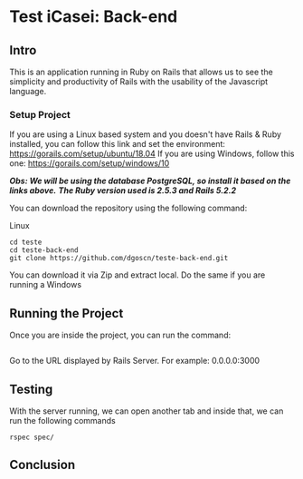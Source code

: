 # Test iCasei: Back-end


## Intro

This is an application running in Ruby on Rails that allows us to see the simplicity and productivity of Rails with the usability of the Javascript language.

### Setup Project

If you are using a Linux based system and you doesn't have Rails & Ruby installed, you can follow this link and set the environment: https://gorails.com/setup/ubuntu/18.04
If you are using Windows, follow this one: https://gorails.com/setup/windows/10

***Obs: We will be using the database PostgreSQL, so install it based on the links above.***
***The Ruby version used is 2.5.3  and Rails 5.2.2***

You can download the repository using the following command:

Linux
```mkdir teste
cd teste
cd teste-back-end
git clone https://github.com/dgoscn/teste-back-end.git
```
You can download it via Zip and extract local. Do the same if you are running a Windows

## Running the Project

Once you are inside the project, you can run the command:
```rails sever
```
Go to the URL displayed by Rails Server. For example: 0.0.0.0:3000

## Testing 

With the server running, we can open another tab and inside that, we can run the following commands
```cd test
rspec spec/
```

## Conclusion
